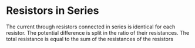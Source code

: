 # Resistors in Series
The current through resistors connected in series is identical for each resistor. The potential difference is split in the ratio of their resistances. The total resistance is equal to the sum of the resistances of the resistors